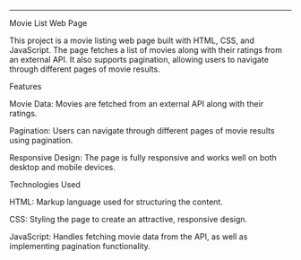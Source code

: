 ---

Movie List Web Page

This project is a movie listing web page built with HTML, CSS, and JavaScript. The page fetches a list of movies along with their ratings from an external API. It also supports pagination, allowing users to navigate through different pages of movie results.

Features

Movie Data: Movies are fetched from an external API along with their ratings.

Pagination: Users can navigate through different pages of movie results using pagination.

Responsive Design: The page is fully responsive and works well on both desktop and mobile devices.


Technologies Used

HTML: Markup language used for structuring the content.

CSS: Styling the page to create an attractive, responsive design.

JavaScript: Handles fetching movie data from the API, as well as implementing pagination functionality.
